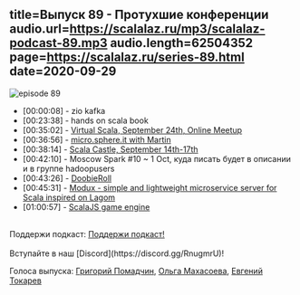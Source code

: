 title=Выпуск 89 - Протухшие конференции
audio.url=https://scalalaz.ru/mp3/scalalaz-podcast-89.mp3
audio.length=62504352
page=https://scalalaz.ru/series-89.html
date=2020-09-29
----
![episode 89](https://scalalaz.ru/img/episode89.png)

* [00:00:08] - zio kafka
* [00:23:38] - hands on scala book
* [00:35:02] - [Virtual Scala, September 24th, Online Meetup](https://www.meetup.com/ZIO-Meetup-UK/events/273009646/)
* [00:36:56] - [micro.sphere.it with Martin](https://micro.sphere.it/sphere/scala-micro-sphere-it/)
* [00:38:14] - [Scala Castle, September 14th-17th](https://scalacastle.com/)
* [00:42:10] - Moscow Spark #10 ~ 1 Oct, куда писать будет в описании и в группе hadoopusers
* [00:43:26] - [DoobieRoll](https://jatcwang.github.io/doobieroll/)
* [00:45:31] - [Modux - simple and lightweight microservice server for Scala inspired on Lagom](https://github.com/modux4s/modux)
* [01:00:57] - [ScalaJS game engine](https://indigoengine.io/)

<br/>
Поддержи подкаст:
<a href="https://www.patreon.com/bePatron?u=8074802" data-patreon-widget-type="become-patron-button">Поддержи подкаст!</a><script async src="https://c6.patreon.com/becomePatronButton.bundle.js"></script>
<br/>

<br/>
Вступайте в наш [Discord](https://discord.gg/RnugmrU)!
<br/>

Голоса выпуска:
[Григорий Помадчин](https://github.com/pomadchin),
[Ольга Махасоева](https://twitter.com/oli_kitty),
[Евгений Токарев](https://twitter.com/strobegen)